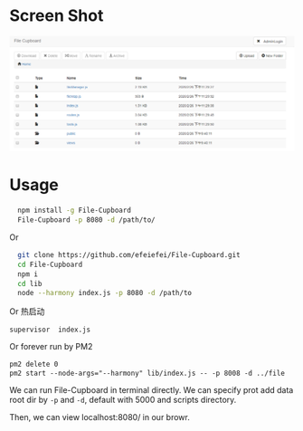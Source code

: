 # Screen Shot
![screenshot](https://raw.githubusercontent.com/ljyslyc/File-Cupboard/master/example/screenshot.png)

# Usage

```sh
  npm install -g File-Cupboard
  File-Cupboard -p 8080 -d /path/to/
```

Or

```sh
  git clone https://github.com/efeiefei/File-Cupboard.git
  cd File-Cupboard
  npm i
  cd lib
  node --harmony index.js -p 8080 -d /path/to
```
Or 热启动

```
supervisor  index.js
```
Or forever run by PM2
```
pm2 delete 0
pm2 start --node-args="--harmony" lib/index.js -- -p 8008 -d ../file
```

We can run File-Cupboard in terminal directly. We can specify prot add data root dir by `-p` and `-d`, default with 5000 and scripts directory.

Then, we can view localhost:8080/ in our browr.
